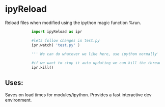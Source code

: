 # ipyReload

Reload files when modified using the ipython magic function %run.

```python
			import ipyReload as ipr

			#lets follow changes in test.py
			ipr.watch( 'test.py' )

			''' We can do whatever we like here, use ipython normally'''
			
			#if we want to stop it auto updating we can kill the thread
			ipr.kill()
```

## Uses: 

Saves on load times for modules/ipython. Provides a fast interactive dev environment.
